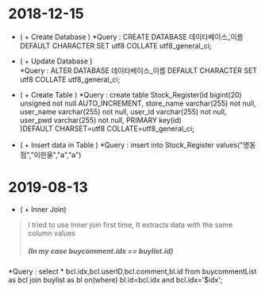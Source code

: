 # 2018-12-15
- ( + Create Database )
*Query : CREATE DATABASE 데이타베이스_이름 DEFAULT CHARACTER SET utf8 COLLATE utf8_general_ci;  
- ( + Update Database )  
*Query : ALTER DATABASE 데이타베이스_이름 DEFAULT CHARACTER SET utf8 COLLATE utf8_general_ci;
- ( + Create Table ) 
*Query : create table Stock_Register(id bigint(20) unsigned not null AUTO_INCREMENT,
                            store_name varchar(255) not null,
                            user_name varchar(255) not null,
                            user_id varchar(255) not null,
                            user_pwd varchar(255) not null,
                            PRIMARY key(id)          
                           )DEFAULT CHARSET=utf8 COLLATE=utf8_general_ci;
                           
- ( + Insert data in Table )
*Query : insert into Stock_Register values("명동점","이한울","a","a")

# 2019-08-13
- ( + Inner Join)

<blockquote>
  I tried to use Inner join first time,
  It extracts data with the same column values
  <h5>(In my case buycomment.idx == buylist.id)</h5>
</blockquote>
*Query : select * bcl.idx,bcl.userID,bcl.comment,bl.id
from buycommentList as bcl
join buylist as bl
on(where) bl.id=bcl.idx and bcl.idx='$idx';

